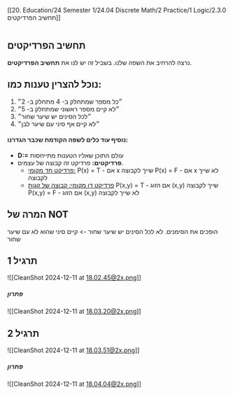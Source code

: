 [[20. Education/24 Semester 1/24.04 Discrete Math/2 Practice/1 Logic/2.3.0 תחשיב הפרדיקטים]]
```table-of-contents
```
## תחשיב הפרדיקטים
נרצה להרחיב את השפה שלנו. בשביל זה יש לנו את **תחשיב הפרדיקטים**.
## נוכל להצרין טענות כמו:
1. ״כל מספר שמתחלק ב- 4 מתחלק ב- 2״
2. ״לא קיים מספר ראשוני שמתחלק ב- 5״
3. ״לכל הסינים יש שיער שחור״
4. ״לא קיים אף סיני עם שיער לבן״
#### נוסיף עוד כלים לשפה הקודמת שכבר הגדרנו:
- **D:=** עולם התוכן שאליו הטענות מתייחסות
- **פרדיקטים:** פרדיקט זה קבוצה של עצמים.
	- <u>פרדיקט חד מקומי:</u>
	  P(x) = T - אם x שייך לקבוצה
	  P(x) = F - אם x לא שייך לקבוצה
	- <u>פרדיקט דו מקומי: קבוצה של זוגות</u>
	  P(x,y) = T - אם הזוג (x,y) שייך לקבוצה
	  P(x,y) = F - אם הזוג (x,y) לא שייך לקבוצה
## המרה של NOT
הופכים את הסימנים.
לא לכל הסינים יש שיער שחור -> קיים סיני שהוא לא עם שיער שחור
## תרגיל 1
![[CleanShot 2024-12-11 at 18.02.45@2x.png]]
##### פתרון
![[CleanShot 2024-12-11 at 18.03.20@2x.png]]
## תרגיל 2
![[CleanShot 2024-12-11 at 18.03.51@2x.png]]
##### פתרון
![[CleanShot 2024-12-11 at 18.04.04@2x.png]]